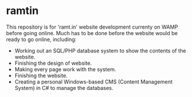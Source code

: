 # ramtin
This repository is for 'ramt.in' website development currenty on WAMP before going online.
Much has to be done before the website would be ready to go online, including:

  * Working out an SQL/PHP database system to show the contents of the website.
  * Finishing the design of website.
  * Making every page work with the system.
  * Finishing the website.
  * Creating a personal Windows-based CMS (Content Management System) in C# to manage the databases.